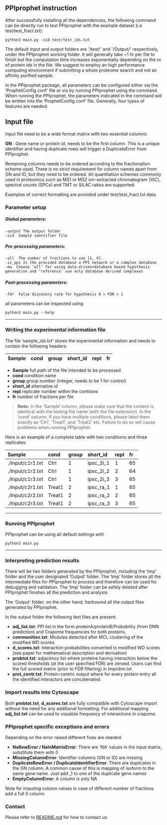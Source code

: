 ## PPIprophet instruction

After successfully installing all the dependencies, the following command can be directly run to test PPIprophet with the example dataset (i.e. test/test_fract.txt):
```
python3 main.py -sid test/test_ids.txt
```
The default input and output folders are '/test/' and '/Output/' respectively,
under the PPIprophet working folder. It will generally take ~1 hr per file to
finish but the computation time increases exponentially depending on the nr of
protein ids in the file. We suggest to employ an high performance computing
environment if submitting a whole proteome search and not an affinity purified sample.  

In the PPIprophet package, all parameters can be configured either via the ‘ProphetConfig.conf’ file or via by running PPIprophet using the command. When running the PPIprophet, the parameters indicated in the command will be written into the ‘ProphetConfig.conf’ file. Generally, four types of features are needed:


## Input file

Input file need to be a wide format matrix with two essential columns:

__GN__ : Gene name or protein id, needs to be the first column. This is a
unique identifier and having duplicate rows will trigger a DuplicateError from PPIprophet.

Remaining columns needs to be ordered according to the fractionation scheme used. There is no strict requirement for column names apart from GN and ID, but they need to be ordered.
All quantitation schemes commonly used in proteomics such as MS1 or MS2 ion-extracted chromatogram (XIC), spectral counts (SPCs) and TMT or SILAC ratios are supported.

Examples of correct formatting are provided under test/test_fract.txt data.

### Parameter setup


##### Global parameters:

```
-output The output folder
-sid  Sample identifier file
```

##### Pre-processing parameters:

```
-all  The number of fractions to use [1, X].
-is_ppi Is the provided database a PPI network or a complex database
-ma  Choose ‘all’ for using data-driven+database based hypothesis generation and ‘reference’ use only database derived complexes

```


##### Post-processing parameters:

```
-fdr  False discovery rate for hypothesis 0 > FDR > 1

```


all parameters can be inspected using

```
python3 main.py --help
```

---
### Writing the experimental information file
The file ‘sample_ids.txt’ stores the experimental information and needs to contain the following headers:

| Sample     | cond      |group|short_id|repl|fr|
| :----------| :---------| :---|:-------|:---|:-|

- __Sample__ full path of the file intended to be processed
- __cond__ condition name
- __group__ group number (integer, needs to be 1 for control)
- __short_id__ alternative id
- __repl__ replicate number within the contiions
- __fr__ number of fractions per file


> **Note:**  In the ‘Sample’ column, please make sure that the content is identical with the testing file name (with the file extension). In the ‘cond’ column, if you have multiple conditions, please label them exactly as ‘Ctrl’, ‘Treat1’, and ‘Treat2’ etc. Failure to do so will cause problems when running PPIprophet.

Here is an example of a complete table with two conditions and three replicates:

| Sample     | cond      |group|short_id|repl|fr|
| :----------| :----- |:-----|:-----|:-----|:-----|
| ./Input/c1r1.txt     | Ctrl      |1|ipsc_2i_1|1|65|
| ./Input/c1r2.txt     | Ctrl      |1|ipsc_2i_2|2|64|
| ./Input/c1r3.txt     | Ctrl      |1|ipsc_2i_3|3|65|
| ./Input/c2r1.txt     | Treat1      |2|ipsc_ra_1|1|65|
| ./Input/c2r2.txt     | Treat1      |2|ipsc_ra_2|2|65|
| ./Input/c2r3.txt     | Treat1      |2|ipsc_ra_3|3|65|



---
### Running PPIprophet

PPIprophet can be using all default settings with


```
python3 main.py
```


----

### Interpreting prediction results
There will be two folders generated by the PPIprophet, including the ‘tmp’ folder and the user designated ‘Output’ folder. The ‘tmp’ folder stores all the intermediate files for PPIprophet to process and therefore can be used for debugging and validation. The ‘tmp’ folder can be safely deleted after PPIprophet finishes all the prediction and analysis. 

The ‘Output’ folder, on the other hand, harboured all the output files generated by PPIprophet.

In the output folder the following text files are present:

- __adj_list.txt__: PPI list in the form proteinA/proteinB/Probability (from DNN prediction) and Crapome frequencies for both proteins.
- __communities.txt__: Modules detected after MCL clustering of the modified WD scores.
- __d_scores.txt__: Interaction probabilities converted to modified WD scores (see paper for mathematical description and derivation)
- __probtot.txt__: adjacency list where proteins having interaction below the scored thresholds (at the user specified FDR) are zeroed. Users can find the full scored matrix (prior to FDR filtering) in tmp/dnn.txt
- __prot_centr.txt__: Protein-centric output where for every protein entry all the identified interactors are concatenated.


### Import results into Cytoscape

Both __probtot.txt__,   __d_scores.txt__ are fully compatible with Cytoscape import without the need for any additional formatting. For additional mapping __adj_list.txt__ can be used to visualize frequency of interactions in crapome.

### PPIprophet specific exceptions and errors

Depending on the error raised different fixes are needed.

- __NaRowError / NaInMatrixError__: There are 'NA' values in the input matrix, substitute them with 0
- __MissingColumnError__: Identifier columns (GN or ID) are missing
- __DuplicateRowError / DuplicateIdentifierError__: There are duplicates in the GN column. A common cause of this is mapping of isoform to the same gene name. Just add \_1 to one of the duplicate gene names
- __EmptyColumnError__: A column is only NA

*Note* for imputing column values in case of different number of fractions add a full 0 column

### Contact
Please refer to [README.md](https://github.com/fossatiA/PPIprophet/blob/master/README.md) for how to contact us.
